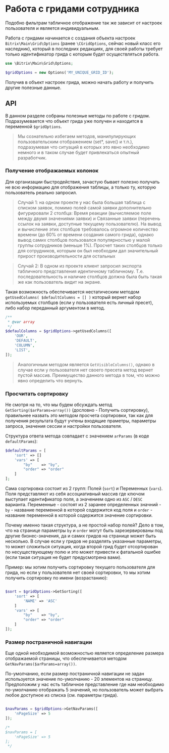 # Работа с гридами сотрудника

Подобно фильтрам табличное отображение так же зависит от настроек пользователя и является индивидуальным.

Работа с гридами начинается с создания объекта настроек `Bitrix\Main\Grid\Options` (ранее `\CGridOptions`, сейчас новый класс его наследник), который в последних редакциях, для своей работы требует только идентификатор грида с которым будет осуществляться работа.

```php
use \Bitrix\Main\Grid\Options;

$gridOptions = new Options('MY_UNIQUE_GRID_ID');
```

Получив в объект настроек грида, можно начать работу и получить другие полезные данные.


## API

В данном разделе собраны полезные методы по работе с гридом.
Подразумевается что объект грида уже получен и находится в переменной `$gridOptions`.

>Мы сознательно избегаем методов, манипулирующих пользовательским отображением (set*, save() и т.п.), подразумевая что ситуаций в которых это явно необходимо немного и в таком случае будет привлекаться опытный разработчик. 

### Получение отображаемых колонок

Для организации быстродействия, зачастую бывает полезно получать не всю информацию для отображения таблицы, а только ту, которую пользователь реально запросил.

>Случай 1: на одном проекте у нас была большая таблица с списком заявок, помимо полей самой заявки дополнительно фигурировали 2 столбца: Время реакции (вычисляемое поле между двумя значениями заявки) и Связанные заявки (перечень ссылок на заявки, доступные текущему пользователю). На вывод и вычисление этих столбцов требовалось огромное количество времени (до 60% от времени создания самого грида), однако вывод самих столбцов пользовался популярностью у малой группы сотрудников (меньше 1%). Просчет таких столбцов только для сотрудников, которым он был необходим дал значительный прирост производительности для остальных


>Случай 2: В одном из проекте клиент запросил экспорта табличного представления идентичному табличному. Т.е. последовательность и наличие столбцов должна была быть такая же как пользователь видит на экране. 

Такая возможность обеспечивается нестатическим методом `getUsedColumns( $defaultColumns = [] )` который вернет набор используемых столбцов (если у пользователя есть личный пресет), либо набор переданный аргументом в метод.

```php
/**
 * @var array
 */
$defaulColumns = $gridOptions->getUsedColumns([
	'OUR',
	'DEFAULT',
	'COLUMN',
	'LIST',
]);
```

>Аналогичным методом является `GetVisibleColumns()`, однако в случае если у пользователя нет своего пресета метод вернет пустой массив. Преимущество данного метода в том, что можно явно определить что вернуть.

### Просчитать сортировку

Не смотря на то, что мы будем обсуждать метод `GetSorting($arParams=array())` (дословно - Получить сортировку), правильнее назвать это методом просчета сортировки, так как для получения результата будут учтены входящие праметры, параметры запроса, значения сессии и настройки пользователя.

Структура ответа метода совпадает с значением `arParams` (в коде `defaultParams`):
```php
$defaultParams = [
	'sort' => []
	'vars' => [
		"by"    => "by",
		"order" => "order"
	]
];
```

Сама сортировка состоит из 2 групп: Полей (`sort`) и Переменных (`vars`).
Поля представляют из себя ассоциативный массив где ключом выступает идентификатор поля, а значением одно из `ASC` / `DESC` варианта.
Переменные - состоят из 2 заранее определенных значний - `by` - название переменной в которой содержится код поля и `order` - название переменной в которой содержится значение сортировки.

Почему именно такая структура, а не простой набор полей? Дело в том, что на странице параметры `by` и `order` могут быть зарезервированы под другие бизнес-значения, да и самих гридов на странице может быть несколько. В случае если у гридов не разделять указанные параметры, то может сложиться ситуация, когда второй грид будет отсортирован по несуществующему полю и это может привести к фатальной ошибке (если такая ситуация не будет предусмотрена вами).

Пример: мы хотим получить сортировку текущего пользователя для грида, но если у пользователя нет своей сортировки, то мы хотим получить сортировку по имени (возрастанию):

```php

$sort = $gridOptions->GetSorting([
	'sort' => [
		'NAME' => 'ASC'
	]
	'vars' => [
		"by"    => "by",
		"order" => "order"
	]
]);
```

### Размер постраничной навигации

Еще одной необходимой возможностью является определение размера отображаемой страницы, что обеспечивается методом `GetNavParams($arParams=array())`.

По-умолчанию, если размер постраничной навигации не задан используется значение по-умолчанию - 20 элементов на страницу.
Предположим у нас есть табличное представление где нам необходимо по-умолчанию отображать 5 значений, но пользователь может выбрать любое доступное из списка (см. параметры грида).

```php

$navParams = $gridOptions->GetNavParams([
	'nPageSize' => 5
]);

/*
$navParams = [
	'nPageSize' => 5
];
 */
```